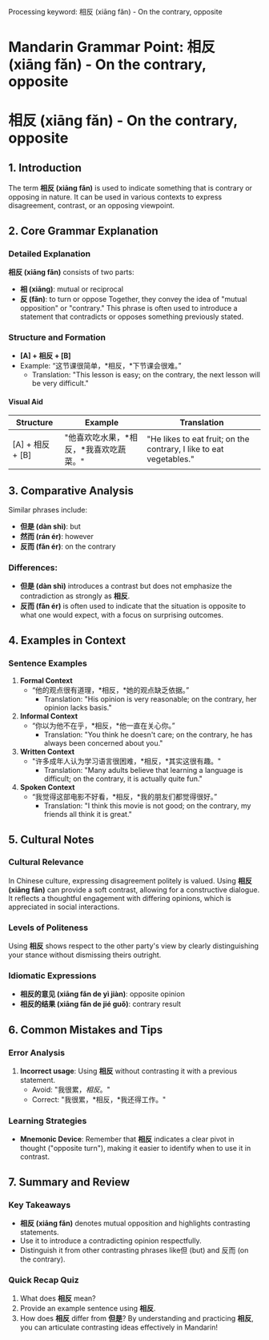 Processing keyword: 相反 (xiāng fǎn) - On the contrary, opposite
# Mandarin Grammar Point: 相反 (xiāng fǎn) - On the contrary, opposite
# 相反 (xiāng fǎn) - On the contrary, opposite
## 1. Introduction
The term **相反 (xiāng fǎn)** is used to indicate something that is contrary or opposing in nature. It can be used in various contexts to express disagreement, contrast, or an opposing viewpoint.
## 2. Core Grammar Explanation
### Detailed Explanation
**相反 (xiāng fǎn)** consists of two parts:
- **相 (xiāng)**: mutual or reciprocal
- **反 (fǎn)**: to turn or oppose
Together, they convey the idea of "mutual opposition" or "contrary." This phrase is often used to introduce a statement that contradicts or opposes something previously stated.
### Structure and Formation
- **[A] + 相反 + [B]**
- Example: “这节课很简单，*相反，*下节课会很难。” 
  - Translation: "This lesson is easy; on the contrary, the next lesson will be very difficult."
#### Visual Aid
| Structure          | Example                                   | Translation                                |
|--------------------|-------------------------------------------|--------------------------------------------|
| [A] + 相反 + [B]   | "他喜欢吃水果，*相反，*我喜欢吃蔬菜。" | "He likes to eat fruit; on the contrary, I like to eat vegetables." |
## 3. Comparative Analysis
Similar phrases include:
- **但是 (dàn shì)**: but
- **然而 (rán ér)**: however
- **反而 (fǎn ér)**: on the contrary
### Differences:
- **但是 (dàn shì)** introduces a contrast but does not emphasize the contradiction as strongly as **相反**.
- **反而 (fǎn ér)** is often used to indicate that the situation is opposite to what one would expect, with a focus on surprising outcomes.
## 4. Examples in Context
### Sentence Examples
1. **Formal Context**
   - “他的观点很有道理，*相反，*她的观点缺乏依据。”
     - Translation: "His opinion is very reasonable; on the contrary, her opinion lacks basis."
2. **Informal Context**
   - “你以为他不在乎，*相反，*他一直在关心你。”
     - Translation: "You think he doesn't care; on the contrary, he has always been concerned about you."
3. **Written Context**
   - "许多成年人认为学习语言很困难，*相反，*其实这很有趣。"
     - Translation: "Many adults believe that learning a language is difficult; on the contrary, it is actually quite fun."
4. **Spoken Context**
   - “我觉得这部电影不好看，*相反，*我的朋友们都觉得很好。”
     - Translation: "I think this movie is not good; on the contrary, my friends all think it is great."
## 5. Cultural Notes
### Cultural Relevance
In Chinese culture, expressing disagreement politely is valued. Using **相反 (xiāng fǎn)** can provide a soft contrast, allowing for a constructive dialogue. It reflects a thoughtful engagement with differing opinions, which is appreciated in social interactions.
### Levels of Politeness
Using **相反** shows respect to the other party's view by clearly distinguishing your stance without dismissing theirs outright.
### Idiomatic Expressions
- **相反的意见 (xiāng fǎn de yì jiàn)**: opposite opinion
- **相反的结果 (xiāng fǎn de jié guǒ)**: contrary result
## 6. Common Mistakes and Tips
### Error Analysis
1. **Incorrect usage**: Using **相反** without contrasting it with a previous statement. 
   - Avoid: "我很累，*相反*。"
   - Correct: "我很累，*相反，*我还得工作。"
### Learning Strategies
- **Mnemonic Device**: Remember that **相反** indicates a clear pivot in thought ("opposite turn"), making it easier to identify when to use it in contrast.
## 7. Summary and Review
### Key Takeaways
- **相反 (xiāng fǎn)** denotes mutual opposition and highlights contrasting statements.
- Use it to introduce a contradicting opinion respectfully.
- Distinguish it from other contrasting phrases like但 (but) and 反而 (on the contrary).
### Quick Recap Quiz
1. What does **相反** mean?
2. Provide an example sentence using **相反**.
3. How does **相反** differ from **但是**?
By understanding and practicing **相反**, you can articulate contrasting ideas effectively in Mandarin!
